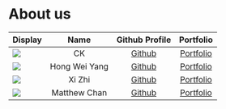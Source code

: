 # About us

Display | Name | Github Profile | Portfolio 
--------|:----:|:--------------:|:---------:
![](https://via.placeholder.com/100.png?text=Photo) | CK | [Github](https://github.com/synCKun) | [Portfolio](docs/team/johndoe.md)
![](https://via.placeholder.com/100.png?text=Photo) | Hong Wei Yang | [Github](https://github.com/MeLoveCarbs) | [Portfolio](../docs/team/melovecarbs.md)
![](https://via.placeholder.com/100.png?text=Photo) | Xi Zhi | [Github](https://github.com/lowxizhi) | [Portfolio](docs/team/lowxizhi.md)
![](https://via.placeholder.com/100.png?text=Photo) | Matthew Chan | [Github](https://github.com/matthewc97) | [Portfolio](docs/team/johndoe.md)
